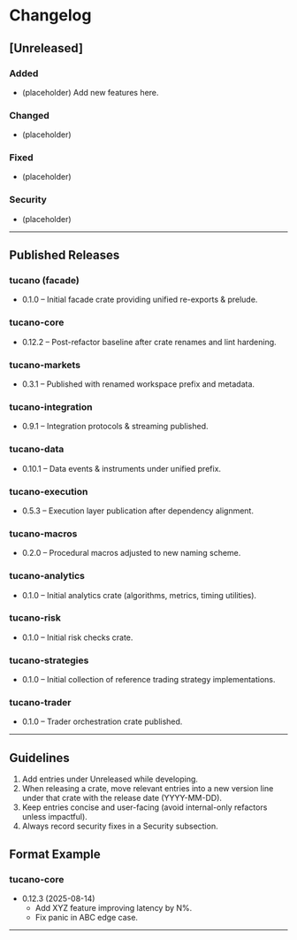 <!--
  Aggregated changelog for the tucano workspace.
  Conventions:
  - Keep an Unreleased section at the top.
  - Group notable changes under each crate/version.
  - Use imperative mood (Add, Fix, Change, Remove).
-->

# Changelog

## [Unreleased]
### Added
- (placeholder) Add new features here.
### Changed
- (placeholder)
### Fixed
- (placeholder)
### Security
- (placeholder)

---

## Published Releases

### tucano (facade)
- 0.1.0 – Initial facade crate providing unified re-exports & prelude.

### tucano-core
- 0.12.2 – Post-refactor baseline after crate renames and lint hardening.

### tucano-markets
- 0.3.1 – Published with renamed workspace prefix and metadata.

### tucano-integration
- 0.9.1 – Integration protocols & streaming published.

### tucano-data
- 0.10.1 – Data events & instruments under unified prefix.

### tucano-execution
- 0.5.3 – Execution layer publication after dependency alignment.

### tucano-macros
- 0.2.0 – Procedural macros adjusted to new naming scheme.

### tucano-analytics
- 0.1.0 – Initial analytics crate (algorithms, metrics, timing utilities).

### tucano-risk
- 0.1.0 – Initial risk checks crate.

### tucano-strategies
- 0.1.0 – Initial collection of reference trading strategy implementations.

### tucano-trader
- 0.1.0 – Trader orchestration crate published.

---

## Guidelines
1. Add entries under Unreleased while developing.
2. When releasing a crate, move relevant entries into a new version line under that crate with the release date (YYYY-MM-DD).
3. Keep entries concise and user-facing (avoid internal-only refactors unless impactful).
4. Always record security fixes in a Security subsection.

## Format Example
### tucano-core
- 0.12.3 (2025-08-14)
  - Add XYZ feature improving latency by N%.
  - Fix panic in ABC edge case.

---

<!-- End of file -->
